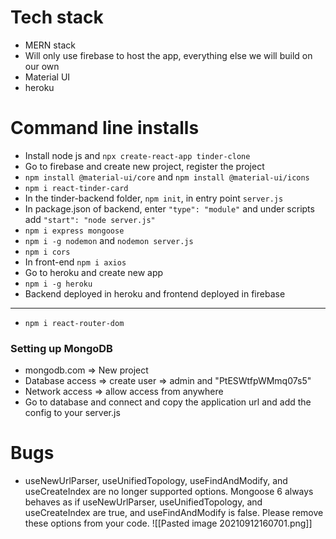 # Tech stack
- MERN stack
- Will only use firebase to host the app, everything else we will build on our own
- Material UI
- heroku


# Command line installs
- Install node js and `npx create-react-app tinder-clone`
- Go to firebase and create new project, register the project
- `npm install @material-ui/core` and `npm install @material-ui/icons`
- `npm i react-tinder-card`
- In the tinder-backend folder, `npm init`, in entry point `server.js`
- In package.json of backend, enter `"type": "module"` and under scripts add `"start": "node server.js"`
- `npm i express mongoose`
- `npm i -g nodemon` and `nodemon server.js`
- `npm i cors`
- In front-end `npm i axios`
- Go to heroku and create new app
- `npm i -g heroku`
- Backend deployed in heroku and frontend deployed in firebase

---
- `npm i react-router-dom`

### Setting up MongoDB
- mongodb.com => New project
- Database access => create user => admin and "PtESWtfpWMmq07s5"
- Network access => allow access from anywhere
- Go to database and connect and copy the application url and add the config to your server.js

# Bugs
- useNewUrlParser, useUnifiedTopology, useFindAndModify, and useCreateIndex are no longer supported options. Mongoose 6 always behaves as if useNewUrlParser, useUnifiedTopology, and useCreateIndex are true, and useFindAndModify is false. Please remove these options from your code.
 ![[Pasted image 20210912160701.png]]